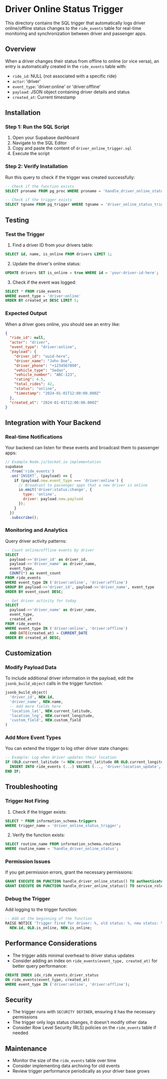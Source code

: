 # Driver Online Status Trigger

This directory contains the SQL trigger that automatically logs driver online/offline status changes to the `ride_events` table for real-time monitoring and synchronization between driver and passenger apps.

## Overview

When a driver changes their status from offline to online (or vice versa), an entry is automatically created in the `ride_events` table with:
- `ride_id`: NULL (not associated with a specific ride)
- `actor`: 'driver'
- `event_type`: 'driver:online' or 'driver:offline'
- `payload`: JSON object containing driver details and status
- `created_at`: Current timestamp

## Installation

### Step 1: Run the SQL Script

1. Open your Supabase dashboard
2. Navigate to the SQL Editor
3. Copy and paste the content of `driver_online_trigger.sql`
4. Execute the script

### Step 2: Verify Installation

Run this query to check if the trigger was created successfully:

```sql
-- Check if the function exists
SELECT proname FROM pg_proc WHERE proname = 'handle_driver_online_status';

-- Check if the trigger exists
SELECT tgname FROM pg_trigger WHERE tgname = 'driver_online_status_trigger';
```

## Testing

### Test the Trigger

1. Find a driver ID from your drivers table:
```sql
SELECT id, name, is_online FROM drivers LIMIT 1;
```

2. Update the driver's online status:
```sql
UPDATE drivers SET is_online = true WHERE id = 'your-driver-id-here';
```

3. Check if the event was logged:
```sql
SELECT * FROM ride_events 
WHERE event_type = 'driver:online' 
ORDER BY created_at DESC LIMIT 5;
```

### Expected Output

When a driver goes online, you should see an entry like:

```json
{
  "ride_id": null,
  "actor": "driver",
  "event_type": "driver:online",
  "payload": {
    "driver_id": "uuid-here",
    "driver_name": "John Doe",
    "driver_phone": "+1234567890",
    "vehicle_type": "Sedan",
    "vehicle_number": "ABC-123",
    "rating": 4.5,
    "total_rides": 42,
    "status": "online",
    "timestamp": "2024-01-01T12:00:00.000Z"
  },
  "created_at": "2024-01-01T12:00:00.000Z"
}
```

## Integration with Your Backend

### Real-time Notifications

Your backend can listen for these events and broadcast them to passenger apps:

```javascript
// Example Node.js/Socket.io implementation
supabase
  .from('ride_events')
  .on('INSERT', (payload) => {
    if (payload.new.event_type === 'driver:online') {
      // Broadcast to passenger apps that a new driver is online
      io.emit('driver:status:change', {
        type: 'online',
        driver: payload.new.payload
      });
    }
  })
  .subscribe();
```

### Monitoring and Analytics

Query driver activity patterns:

```sql
-- Count online/offline events by driver
SELECT 
  payload->>'driver_id' as driver_id,
  payload->>'driver_name' as driver_name,
  event_type,
  COUNT(*) as event_count
FROM ride_events 
WHERE event_type IN ('driver:online', 'driver:offline')
GROUP BY payload->>'driver_id', payload->>'driver_name', event_type
ORDER BY event_count DESC;

-- Get driver activity for today
SELECT 
  payload->>'driver_name' as driver_name,
  event_type,
  created_at
FROM ride_events 
WHERE event_type IN ('driver:online', 'driver:offline')
  AND DATE(created_at) = CURRENT_DATE
ORDER BY created_at DESC;
```

## Customization

### Modify Payload Data

To include additional driver information in the payload, edit the `jsonb_build_object` calls in the trigger function:

```sql
jsonb_build_object(
  'driver_id', NEW.id,
  'driver_name', NEW.name,
  -- Add more fields here
  'location_lat', NEW.current_latitude,
  'location_lng', NEW.current_longitude,
  'custom_field', NEW.custom_field
)
```

### Add More Event Types

You can extend the trigger to log other driver state changes:

```sql
-- Example: Log when driver updates their location
IF (OLD.current_latitude != NEW.current_latitude OR OLD.current_longitude != NEW.current_longitude) THEN
  INSERT INTO ride_events (...) VALUES (..., 'driver:location_update', ...);
END IF;
```

## Troubleshooting

### Trigger Not Firing

1. Check if the trigger exists:
```sql
SELECT * FROM information_schema.triggers 
WHERE trigger_name = 'driver_online_status_trigger';
```

2. Verify the function exists:
```sql
SELECT routine_name FROM information_schema.routines 
WHERE routine_name = 'handle_driver_online_status';
```

### Permission Issues

If you get permission errors, grant the necessary permissions:

```sql
GRANT EXECUTE ON FUNCTION handle_driver_online_status() TO authenticated;
GRANT EXECUTE ON FUNCTION handle_driver_online_status() TO service_role;
```

### Debug the Trigger

Add logging to the trigger function:

```sql
-- Add at the beginning of the function
RAISE NOTICE 'Trigger fired for driver: %, old status: %, new status: %', 
  NEW.id, OLD.is_online, NEW.is_online;
```

## Performance Considerations

- The trigger adds minimal overhead to driver status updates
- Consider adding an index on `ride_events(event_type, created_at)` for better query performance:

```sql
CREATE INDEX idx_ride_events_driver_status 
ON ride_events(event_type, created_at) 
WHERE event_type IN ('driver:online', 'driver:offline');
```

## Security

- The trigger runs with `SECURITY DEFINER`, ensuring it has the necessary permissions
- The trigger only logs status changes, it doesn't modify other data
- Consider Row Level Security (RLS) policies on the `ride_events` table if needed

## Maintenance

- Monitor the size of the `ride_events` table over time
- Consider implementing data archiving for old events
- Review trigger performance periodically as your driver base grows